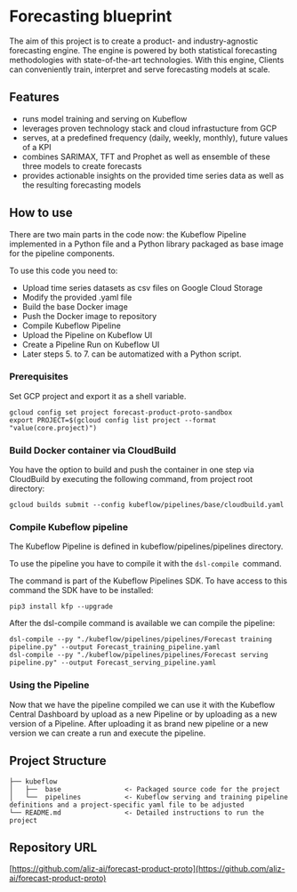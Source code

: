 # Forecasting blueprint

The aim of this project is to create a product- and industry-agnostic forecasting engine. The engine is powered by both statistical forecasting methodologies with state-of-the-art technologies. With this engine, Clients can conveniently train, interpret and serve forecasting models at scale.

## Features

- runs model training and serving on Kubeflow
- leverages proven technology stack and cloud infrastucture from GCP 
- serves, at a predefined frequency (daily, weekly, monthly), future values of a KPI
- combines SARIMAX, TFT and Prophet as well as ensemble of these three models to create forecasts
- provides actionable insights on the provided time series data as well as the resulting forecasting models

## How to use

There are two main parts in the code now: the Kubeflow Pipeline implemented in a Python file and a Python library packaged as base image for the pipeline components.

To use this code you need to:

- Upload time series datasets as csv files on Google Cloud Storage
- Modify the provided .yaml file 
- Build the base Docker image
- Push the Docker image to repository
- Compile Kubeflow Pipeline
- Upload the Pipeline on Kubeflow UI
- Create a Pipeline Run on Kubeflow UI
- Later steps 5. to 7. can be automatized with a Python script.

### Prerequisites
Set GCP project and export it as a shell variable.
```
gcloud config set project forecast-product-proto-sandbox
export PROJECT=$(gcloud config list project --format "value(core.project)")
```
### Build Docker container via CloudBuild
You have the option to build and push the container in one step via CloudBuild by executing the following command, from project root directory:
```
gcloud builds submit --config kubeflow/pipelines/base/cloudbuild.yaml
```
### Compile Kubeflow pipeline
The Kubeflow Pipeline is defined in kubeflow/pipelines/pipelines directory.

To use the pipeline you have to compile it with the `dsl-compile `command.

The command is part of the Kubeflow Pipelines SDK. To have access to this command the SDK have to be installed:
```
pip3 install kfp --upgrade
```
After the dsl-compile command is available we can compile the pipeline:
```
dsl-compile --py "./kubeflow/pipelines/pipelines/Forecast training pipeline.py" --output Forecast_training_pipeline.yaml
dsl-compile --py "./kubeflow/pipelines/pipelines/Forecast serving pipeline.py" --output Forecast_serving_pipeline.yaml
```
### Using the Pipeline
Now that we have the pipeline compiled we can use it with the Kubeflow Central Dashboard by upload as a new Pipeline or by uploading as a new version of a Pipeline. After uploading it as brand new pipeline or a new version we can create a run and execute the pipeline.

## Project Structure

```
├── kubeflow                 
│   ├──  base                <- Packaged source code for the project
│   └──  pipelines           <- Kubeflow serving and training pipeline definitions and a project-specific yaml file to be adjusted
└── README.md                <- Detailed instructions to run the project
```

## Repository URL

[https://github.com/aliz-ai/forecast-product-proto](https://github.com/aliz-ai/forecast-product-proto)